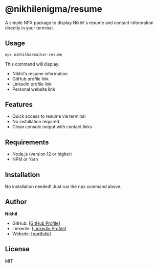 # @nikhilenigma/resume

A simple NPX package to display Nikhil's resume and contact information directly in your terminal.

## Usage

```bash
npx nikhilharmalkar-resume
```

This command will display:
- Nikhil's resume information
- GitHub profile link
- LinkedIn profile link
- Personal website link

## Features

- Quick access to resume via terminal
- No installation required
- Clean console output with contact links

## Requirements

- Node.js (version 12 or higher)
- NPM or Yarn

## Installation

No installation needed! Just run the npx command above.

## Author

**Nikhil**
- GitHub: [[GitHub Profile](https://github.com/NIKHILENIGMA)]
- LinkedIn: [[LinkedIn Profile](https://www.linkedin.com/in/nikhilharmalkar/)]
- Website: [[portfolio](https://nikhilharmalkar.me/)]

## License

MIT